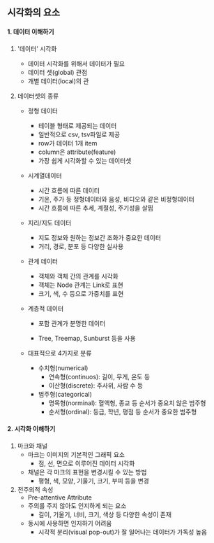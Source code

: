 ## 시각화의 요소

#### 1. 데이터 이해하기

1. '데이터' 시각화

   - 데이터 시각화를 위해서 데이터가 필요
   - 데이터 셋(global) 관점
   - 개별 데이터(local)의 관

2. 데이터셋의 종류

   - 정형 데이터

     - 테이블 형태로 제공되는 데이터
     - 일반적으로 csv, tsv파일로 제공
     - row가 데이터 1개 item
     - column은 attribute(feature)
     - 가장 쉽게 시각화할 수 있는 데이터셋

   - 시계열데이터

     - 시간 흐름에 따른 데이터
     - 기온, 주가 등 정형데이터와 음성, 비디오와 같은 비정형데이터
     - 시간 흐름에 따른 추세, 계절성, 주기성을 살핌

   - 지리/지도 데이터

     - 지도 정보와 원하는 정보간 조화가 중요한 데이터
     - 거리, 경로, 분포 등 다양한 실사용

   - 관계 데이터

     - 객체와 객체 간의 관계를 시각화
     - 객체는 Node 관계는 Link로 표현
     - 크기, 색, 수 등으로 가중치를 표현

   - 계층적 데이터

     - 포함 관계가 분명한 데이터

     - Tree, Treemap, Sunburst 등을 사용

       

   - 대표적으로 4가지로 분류

     - 수치형(numerical)
       - 연속형(continuos): 길이, 무게, 온도 등
       - 이산형(discrete): 주사위, 사람 수 등
     - 범주형(categorical)
       - 명목형(norminal): 혈액형, 종교 등 순서가 중요치 않은 범주형
       - 순서형(ordinal): 등급, 학년, 평점 등 순서가 중요한 범주형



#### 2. 시각화 이해하기

1. 마크와 채널
   - 마크는 이미지의 기본적인 그래픽 요소
     - 점, 선, 면으로 이루어진 데이터 시각화
   - 채널은 각 마크의 표현을 변경시킬 수 있는 방법
     - 평형, 색, 모양, 기울기, 크기, 부피 등을 변경
2. 전주의적 속성
   - Pre-attentive Attribute
   - 주의를 주지 않아도 인지하게 되는 요소
     - 길이, 기울기, 너비, 크기, 색상 등 다양한 속성이 존재
   - 동시에 사용하면 인지하기 어려움
     -  시각적 분리(visual pop-out)가 잘 일어나는 데이터가 가독성 높음
